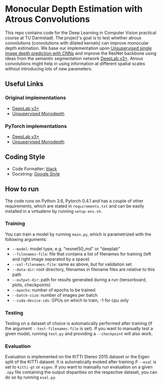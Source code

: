 # Monocular Depth Estimation with Atrous Convolutions
This repo contains code for the Deep Learning in Computer Vision practical course at TU Darmstadt. The project's goal is to test whether atrous convolutions (convolutions with dilated kernels) can improve monocular depth estimation. We base our implementation upon [Unsupervised single image depth prediction with CNNs](https://github.com/mrharicot/monodepth) and improve the ResNet backbone using ideas from the semantic segmentation network [DeepLab v3+](https://github.com/tensorflow/models/tree/master/research/deeplab). Atrous convolutions might help in using information at different spatial scales without introducing lots of new parameters.

## Useful Links
### Original implementations
- [DeepLab v3+](https://github.com/tensorflow/models/tree/master/research/deeplab)
- [Unsupervised Monodepth](https://github.com/mrharicot/monodepth)
### PyTorch implementations
- [DeepLab v3+](https://github.com/jfzhang95/pytorch-deeplab-xception)
- [Unsupervised Monodepth](https://github.com/ClubAI/MonoDepth-PyTorch)

## Coding Style
- Code Formatter: [black](https://github.com/ambv/black)
- Docstring: [Google Style](https://www.chromium.org/chromium-os/python-style-guidelines)

## How to run
The code runs on Python 3.6, Pytorch 0.4.1 and has a couple of other requirements, which are stated in `requirements.txt` and can be easily installed in a virtualenv by running `setup-env.sh`.

### Training
You can train a model by running `main.py`, which is parametrized with the following arguments:
- `--model`: model type, e.g. "resnet50_md" or "deeplab"
- `--filenames-file`: file that contains a list of filenames for training (left and right image separated by a space)
- `--val-filenames-file`: same as above, but for validation set
- `--data-dir`: root directory, filenames in filename files are relative to this path
- `--output-dir`: path for results generated during a run (tensorboard, plots, checkpoints)
- `--epochs`: number of epochs to be trained
- `--batch-size`: number of images per batch
- `--cuda-device-ids`: GPUs on which to train, -1 for cpu only

### Testing
Testing on a dataset of choice is automatically performed after training (if the argument `--test-filenames-file` is set). If you want to manually test a given model, running `test.py` and providing a `--checkpoint` will also work.

### Evaluation
Evaluation is implemented on the KITTI Stereo 2015 dataset or the Eigen split of the KITTI dataset. It is automatically evoked after training if `--eval` is set to `kitti-gt` or `eigen`. If you want to manually run evaluation on a given `.npy` file containing the output disparities on the respective dataset, you can do so by running `eval.py`.
